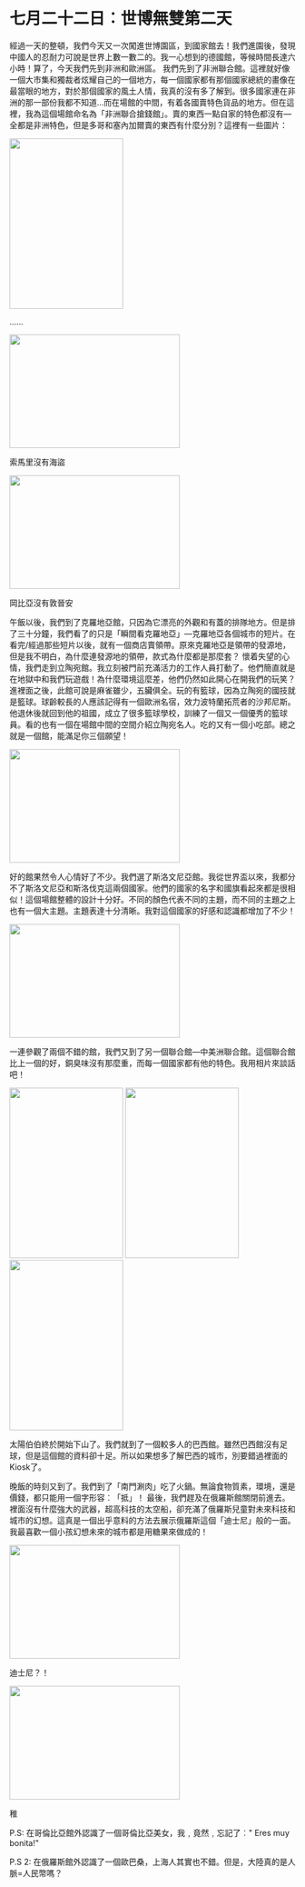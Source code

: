 # 七月二十二日︰世博無雙第二天

經過一天的整頓，我們今天又一次闖進世博園區，到國家館去！我們進園後，發現中國人的忍耐力可說是世界上數一數二的。我一心想到的德國館，等候時間長達六小時！算了，今天我們先到非洲和歐洲區。
我們先到了非洲聯合館。這裡就好像一個大市集和獨裁者炫耀自己的一個地方，每一個國家都有那個國家總統的畫像在最當眼的地方，對於那個國家的風土人情，我真的沒有多了解到。很多國家連在非洲的那一部份我都不知道...而在場館的中間，有着各國賣特色貨品的地方。但在這裡，我為這個場館命名為「非洲聯合搶錢館」。賣的東西一點自家的特色都沒有—全都是非洲特色，但是多哥和塞內加爾賣的東西有什麼分別？這裡有一些圖片：

<a href="http://gilberttravelgermany.wordpress.com/wp-content/uploads/2010/08/p1060484.jpg"><img title="獨裁" src="http://gilberttravelgermany.wordpress.com/wp-content/uploads/2010/08/p1060484.jpg?w=200" alt="" width="200" height="300" /></a>

......

<a href="http://gilberttravelgermany.wordpress.com/wp-content/uploads/2010/08/p1060488.jpg"><img class="alignnone size-medium wp-image-82" title="海盜之國" src="http://gilberttravelgermany.wordpress.com/wp-content/uploads/2010/08/p1060488.jpg?w=300" alt="" width="300" height="200" /></a>

索馬里沒有海盜

<a href="http://gilberttravelgermany.wordpress.com/wp-content/uploads/2010/08/p10604901.jpg"><img class="alignnone size-medium wp-image-84" title="捷達" src="http://gilberttravelgermany.wordpress.com/wp-content/uploads/2010/08/p10604901.jpg?w=300" alt="" width="300" height="200" /></a>

岡比亞沒有敦晉安

午飯以後，我們到了克羅地亞館，只因為它漂亮的外觀和有蓋的排隊地方。但是排了三十分鐘，我們看了的只是「瞬間看克羅地亞」—克羅地亞各個城市的短片。在看完/經過那些短片以後，就有一個商店賣領帶。原來克羅地亞是領帶的發源地，但是我不明白，為什麼連發源地的領帶，款式為什麼都是那麼套？
懷着失望的心情，我們走到立陶宛館。我立刻被門前充滿活力的工作人員打動了。他們簡直就是在地獄中和我們玩遊戲！為什麼環境這麼差，他們仍然如此開心在開我們的玩笑？進裡面之後，此館可說是麻雀雖少，五臟俱全。玩的有籃球，因為立陶宛的國技就是籃球。球齡較長的人應該記得有一個歐洲名宿，效力波特蘭拓荒者的沙邦尼斯。他退休後就回到他的祖國，成立了很多籃球學校，訓練了一個又一個優秀的籃球員。看的也有一個在場館中間的空間介紹立陶宛名人。吃的又有一個小吃部。總之就是一個館，能滿足你三個願望！

<img class="alignnone size-medium wp-image-86" title="立陶宛" src="http://gilberttravelgermany.wordpress.com/wp-content/uploads/2010/08/p1060523.jpg?w=300" alt="" width="300" height="200" />

好的館果然令人心情好了不少。我們選了斯洛文尼亞館。我從世界盃以來，我都分不了斯洛文尼亞和斯洛伐克這兩個國家。他們的國家的名字和國旗看起來都是很相似！這個場館整體的設計十分好。不同的顏色代表不同的主題，而不同的主題之上也有一個大主題。主題表達十分清晰。我對這個國家的好感和認識都增加了不少！

<a href="http://gilberttravelgermany.wordpress.com/wp-content/uploads/2010/08/p1060541.jpg"><img class="alignnone size-medium wp-image-90" title="斯洛文尼亞" src="http://gilberttravelgermany.wordpress.com/wp-content/uploads/2010/08/p1060541.jpg?w=300" alt="" width="300" height="200" /></a>

一連參觀了兩個不錯的館，我們又到了另一個聯合館—中美洲聯合館。這個聯合館比上一個的好，銅臭味沒有那麼重，而每一個國家都有他的特色。我用相片來談話吧！

<a href="http://gilberttravelgermany.wordpress.com/wp-content/uploads/2010/08/p1060583.jpg"><img title="火山" src="http://gilberttravelgermany.wordpress.com/wp-content/uploads/2010/08/p1060583.jpg?w=200" alt="" width="200" height="300" /></a> <a href="http://gilberttravelgermany.wordpress.com/wp-content/uploads/2010/08/p1060569.jpg"><img title="唔" src="http://gilberttravelgermany.wordpress.com/wp-content/uploads/2010/08/p1060569.jpg?w=200" alt="" width="200" height="300" /></a> <a href="http://gilberttravelgermany.wordpress.com/wp-content/uploads/2010/08/p1060591.jpg"><img title="巴拿馬" src="http://gilberttravelgermany.wordpress.com/wp-content/uploads/2010/08/p1060591.jpg?w=200" alt="" width="200" height="300" /></a>

太陽伯伯終於開始下山了。我們就到了一個較多人的巴西館。雖然巴西館沒有足球，但是這個館的資料卻十足。所以如果想多了解巴西的城市，別要錯過裡面的Kiosk了。

晚飯的時刻又到了。我們到了「南門涮肉」吃了火鍋。無論食物質素，環境，還是價錢，都只能用一個字形容︰「抵」！
最後，我們趕及在俄羅斯館關閉前進去。裡面沒有什麼強大的武器，超高科技的太空船，卻充滿了俄羅斯兒童對未來科技和城市的幻想。這真是一個出乎意料的方法去展示俄羅斯這個「迪士尼」般的一面。我最喜歡一個小孩幻想未來的城市都是用糖果來做成的！

<a href="http://gilberttravelgermany.wordpress.com/wp-content/uploads/2010/08/p1060625.jpg"><img title="俄羅斯" src="http://gilberttravelgermany.wordpress.com/wp-content/uploads/2010/08/p1060625.jpg?w=300" alt="" width="300" height="200" /></a>

迪士尼？！

<a href="http://gilberttravelgermany.wordpress.com/wp-content/uploads/2010/08/p1060617.jpg"><img class="alignnone size-medium wp-image-96" title="兒童的想像" src="http://gilberttravelgermany.wordpress.com/wp-content/uploads/2010/08/p1060617.jpg?w=300" alt="" width="300" height="200" /></a>

稚

P.S: 在哥倫比亞館外認識了一個哥倫比亞美女，我﹐竟然﹐忘記了︰" Eres muy bonita!"

P.S 2: 在俄羅斯館外認識了一個歐巴桑，上海人其實也不錯。但是，大陸真的是人脈=人民幣嗎？